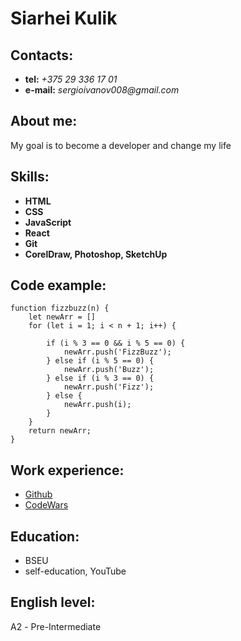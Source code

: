 # Siarhei Kulik

## Contacts:

- **tel:** _+375 29 336 17 01_
- **e-mail:** _sergioivanov008@gmail.com_

## About me:

My goal is to become a developer and change my life

## Skills:

- **HTML**
- **CSS**
- **JavaScript**
- **React**
- **Git**
- **CorelDraw, Photoshop, SketchUp**

## Code example:

```
function fizzbuzz(n) {
    let newArr = []
    for (let i = 1; i < n + 1; i++) {

        if (i % 3 == 0 && i % 5 == 0) {
            newArr.push('FizzBuzz');
        } else if (i % 5 == 0) {
            newArr.push('Buzz');
        } else if (i % 3 == 0) {
            newArr.push('Fizz');
        } else {
            newArr.push(i);
        }
    }
    return newArr;
}
```

## Work experience:

- [Github](https://github.com/sergioivanov008)
- [CodeWars](https://www.codewars.com/users/sergioivanov008)

## Education:

- BSEU
- self-education, YouTube

## English level:

А2 - Pre-Intermediate

